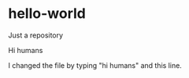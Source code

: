 # hello-world
Just a repository

Hi humans

I changed the file by typing "hi humans" and this line.
